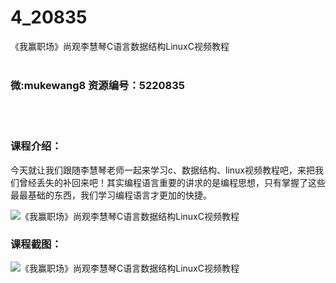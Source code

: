 # 4_20835
《我赢职场》尚观李慧琴C语言数据结构LinuxC视频教程
<br/></br>
<h3>微:mukewang8 资源编号：5220835</h3>
<br/></br>
<h3>课程介绍：</h3>
<p>今天就让我们跟随李慧琴老师一起来学习c、数据结构、linux视频教程吧，来把我们曾经丢失的补回来吧！其实编程语言重要的讲求的是编程思想，只有掌握了这些最最基础的东西，我们学习编程语言才更加的快捷。</p>
<p><img src="https://www.ko996.com/wp-content/uploads/img/2021/08/1-54-300x215.png" alt="《我赢职场》尚观李慧琴C语言数据结构LinuxC视频教程"></p>
<div class="info-desc">
<h3>课程截图：</h3>
<p><img src="https://www.ko996.com/wp-content/uploads/img/2021/08/2-54.png" alt="《我赢职场》尚观李慧琴C语言数据结构LinuxC视频教程"></p>


			
</div>
